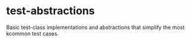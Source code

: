 # test-abstractions
Basic test-class implementations and abstractions that simplify the most kcommon test cases.
